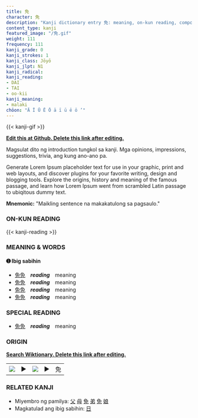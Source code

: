 ```yaml
---
title: 免
character: 免
description: "Kanji dictionary entry 免: meaning, on-kun reading, compounds, origin, related kanji"
content_type: kanji
featured_image: "/免.gif"
weight: 111
frequency: 111
kanji_grade: 0
kanji_strokes: 1
kanji_class: Jōyō
kanji_jlpt: N1
kanji_radical: 
kanji_reading: 
- DAI
- TAI
- oo-kii
kanji_meaning:
- malaki
chōon: "Ā Ī Ū Ē Ō ā ī ū ē ō ’"
---
```

[//]: # (Don't edit the line below. Kanji animated GIF code is automatically generated.)
{{< kanji-gif >}}

[//]: # (Edit below this line.)

**[Edit this at Github. Delete this link after editing.](https://github.com/tim0g/tim/tree/main/content/kanji/免/index.md)**

Magsulat dito ng introduction tungkol sa kanji. Mga opinions, impressions, suggestions, trivia, ang kung ano-ano pa.

Generate Lorem Ipsum placeholder text for use in your graphic, print and web layouts, and discover plugins for your favorite writing, design and blogging tools. Explore the origins, history and meaning of the famous passage, and learn how Lorem Ipsum went from scrambled Latin passage to ubiqitous dummy text.
 
**Mnemonic:** "Maikling sentence na makakatulong sa pagsaulo."

### ON-KUN READING

[//]: # (Don't edit the line below. ON-KUN READING code is automatically generated.)
{{< kanji-reading >}}

### MEANING & WORDS

#### ➊ **Ibig sabihin**
  - [免](../免)[免](../免)　***reading***　meaning
  - [免](../免)[免](../免)　***reading***　meaning
  - [免](../免)[免](../免)　***reading***　meaning
  - [免](../免)[免](../免)　***reading***　meaning

### SPECIAL READING
  - [免](../免)[免](../免)　***reading***　meaning

### ORIGIN

**[Search Wiktionary. Delete this link after editing.](https://wiktionary.org/wiki/免)**
<table class="kanji-table"><tr><td>
<img src="60px-免-bronze.svg.png">
</td><td>▶</td><td>
<img src="60px-免-oracle.svg.png">
</td><td>▶</td>
<td class="kanji-origin">免</td>
</tr></table>

### RELATED KANJI
- Miyembro ng pamilya: [父](../父) [母](../母) [免](../免) [弟](../弟) [免](../免) [娘](../娘)
- Magkatulad ang ibig sabihin: [日](../日)
